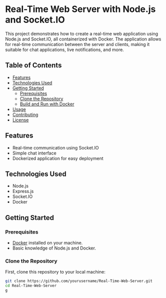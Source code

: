 # Real-Time Web Server with Node.js and Socket.IO

This project demonstrates how to create a real-time web application using Node.js and Socket.IO, all containerized with Docker. The application allows for real-time communication between the server and clients, making it suitable for chat applications, live notifications, and more.

## Table of Contents
- [Features](#features)
- [Technologies Used](#technologies-used)
- [Getting Started](#getting-started)
  - [Prerequisites](#prerequisites)
  - [Clone the Repository](#clone-the-repository)
  - [Build and Run with Docker](#build-and-run-with-docker)
- [Usage](#usage)
- [Contributing](#contributing)
- [License](#license)

## Features
- Real-time communication using Socket.IO
- Simple chat interface
- Dockerized application for easy deployment

## Technologies Used
- Node.js
- Express.js
- Socket.IO
- Docker

## Getting Started

### Prerequisites
- [Docker](https://www.docker.com/get-started) installed on your machine.
- Basic knowledge of Node.js and Docker.

### Clone the Repository
First, clone this repository to your local machine:
```bash
git clone https://github.com/yourusername/Real-Time-Web-Server.git
cd Real-Time-Web-Server
g
